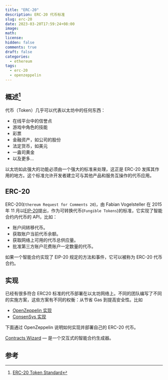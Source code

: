 ```yaml
---
title: "ERC-20"
description: ERC-20 代币标准
slug: erc-20
date: 2023-03-20T17:59:24+08:00
image:
math:
license:
hidden: false
comments: true
draft: false
categories:
  - ethereum
tags:
  - erc-20
  - openzeppelin
---
```


## 概述[^1]

代币（Token）几乎可以代表以太坊中的任何东西：

- 在线平台中的信誉点
- 游戏中角色的技能
- 彩票
- 金融资产，如公司的股份
- 法定货币，如美元
- 一盎司黄金
- 以及更多...

以太坊如此强大的功能必须由一个强大的标准来处理，这正是 ERC-20 发挥其作用的地方。这个标准允许开发者建立可与其他产品和服务互操作的代币应用。

## ERC-20

ERC-20(`Ethereum Request for Comments 20`)，由 Fabian Vogelsteller 在 2015 年 11 月以[EIP-20](https://eips.ethereum.org/EIPS/eip-20)提出，作为可转换代币(`Fungible Tokens`)的标准，它实现了智能合约内代币的 API，比如：

- 账户间转移代币。
- 获取账户当前代币余额。
- 获取网络上可用的代币总供应量。
- 批准第三方账户花费账户一定数量的代币。

如果一个智能合约实现了 EIP-20 规定的方法和事件，它可以被称为 ERC-20 代币合约。

## 实现

已经有很多符合 ERC20 标准的代币部署在以太坊网络上。不同的团队编写了不同的实施方案，这些方案有不同的权衡：从节省 Gas 到提高安全性。比如

- [OpenZeppelin 实现](https://github.com/OpenZeppelin/openzeppelin-solidity/blob/9b3710465583284b8c4c5d2245749246bb2e0094/contracts/token/ERC20/ERC20.sol)
- [ConsenSys 实现](https://github.com/ConsenSys/Tokens/blob/fdf687c69d998266a95f15216b1955a4965a0a6d/contracts/eip20/EIP20.sol)

下面通过 OpenZeppelin 说明如何实现并部署自己的 ERC-20 代币。

[Contracts Wizard](https://wizard.openzeppelin.com/) — 是一个交互式的智能合约生成器。

## 参考

[^1]: [ERC-20 Token Standard](https://ethereum.org/en/developers/docs/standards/tokens/erc-20/)
[^2]: [ERC20 合约内容理解](https://juejin.cn/post/7173617988707287071)
[^3]: [ERC20 合约项目实践（上）](https://juejin.cn/post/7173960131968204814)
